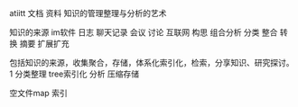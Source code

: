 atiitt 文档 资料 知识的管理整理与分析的艺术


知识的来源  im软件 日志 聊天记录  会议 讨论 互联网 构思 组合分析 分类 整合 转换 摘要 扩展扩充


包括知识的来源，收集聚合，存储，体系化索引化，检索，分享知识、研究探讨。 1
分类整理 tree索引化 分析 
压缩存储  

空文件map 索引
